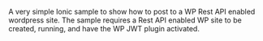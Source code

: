 A very simple Ionic sample to show how to post to a WP Rest API enabled wordpress site.
The sample requires a Rest API enabled WP site to be created, running, and have the WP JWT plugin activated.